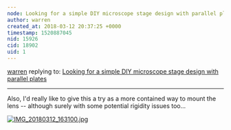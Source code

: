 ```yaml
---
node: Looking for a simple DIY microscope stage design with parallel plates
author: warren
created_at: 2018-03-12 20:37:25 +0000
timestamp: 1520887045
nid: 15926
cid: 18902
uid: 1
---
```




[warren](../profile/warren) replying to: [Looking for a simple DIY microscope stage design with parallel plates](../notes/warren/03-12-2018/looking-for-a-simple-diy-microscope-stage-design-with-parallel-plates)

----
Also, I'd really like to give this a try as a more contained way to mount the lens -- although surely with some potential rigidity issues too...


[![IMG_20180312_163100.jpg](https://publiclab.org/system/images/photos/000/024/029/medium/IMG_20180312_163100.jpg)](https://publiclab.org/system/images/photos/000/024/029/original/IMG_20180312_163100.jpg)

